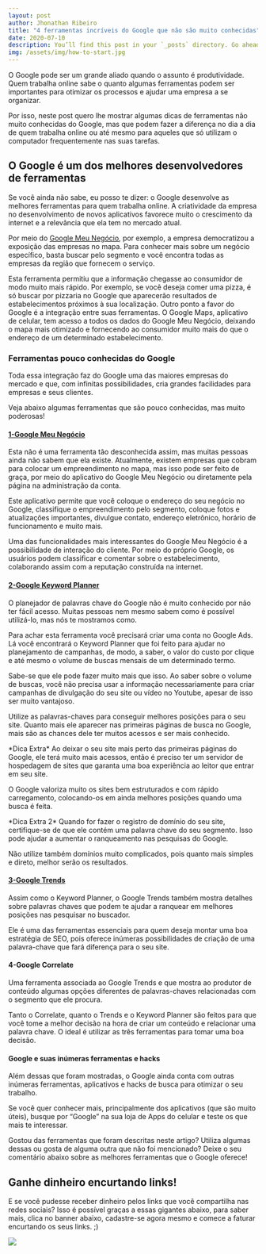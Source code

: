 ```yaml
---
layout: post
author: Jhonathan Ribeiro
title: "4 ferramentas incríveis do Google que não são muito conhecidas"
date: 2020-07-10
description: You’ll find this post in your `_posts` directory. Go ahead and edit it and re-build the site to see your changes. # Add post description (optional)
img: /assets/img/how-to-start.jpg
---
```

O Google pode ser um grande aliado quando o assunto é produtividade. Quem trabalha online sabe o quanto algumas ferramentas podem ser importantes para otimizar os processos e ajudar uma empresa a se organizar.

Por isso, neste post quero lhe mostrar algumas dicas de ferramentas não muito conhecidas do Google, mas que podem fazer a diferença no dia a dia de quem trabalha online ou até mesmo para aqueles que só utilizam o computador frequentemente nas suas tarefas.

## O Google é um dos melhores desenvolvedores de ferramentas

Se você ainda não sabe, eu posso te dizer: o Google desenvolve as melhores ferramentas para quem trabalha online. A criatividade da empresa no desenvolvimento de novos aplicativos favorece muito o crescimento da internet e a relevância que ela tem no mercado atual.

Por meio do [Google Meu Negócio](https://www.google.com/intl/pt-BR_br/business/), por exemplo, a empresa democratizou a exposição das empresas no mapa. Para conhecer mais sobre um negócio específico, basta buscar pelo segmento e você encontra todas as empresas da região que fornecem o serviço.

Esta ferramenta permitiu que a informação chegasse ao consumidor de modo muito mais rápido. Por exemplo, se você deseja comer uma pizza, é só buscar por pizzaria no Google que aparecerão resultados de estabelecimentos próximos à sua localização. Outro ponto a favor do Google é a integração entre suas ferramentas. O Google Maps, aplicativo de celular, tem acesso a todos os dados do Google Meu Negócio, deixando o mapa mais otimizado e fornecendo ao consumidor muito mais do que o endereço de um determinado estabelecimento.

### Ferramentas pouco conhecidas do Google

Toda essa integração faz do Google uma das maiores empresas do mercado e que, com infinitas possibilidades, cria grandes facilidades para empresas e seus clientes.

Veja abaixo algumas ferramentas que são pouco conhecidas, mas muito poderosas!

#### [1-Google Meu Negócio](https://www.google.com/intl/pt-BR_br/business/)

Esta não é uma ferramenta tão desconhecida assim, mas muitas pessoas ainda não sabem que ela existe. Atualmente, existem empresas que cobram para colocar um empreendimento no mapa, mas isso pode ser feito de graça, por meio do aplicativo do Google Meu Negócio ou diretamente pela página na administração da conta.

Este aplicativo permite que você coloque o endereço do seu negócio no Google, classifique o empreendimento pelo segmento, coloque fotos e atualizações importantes, divulgue contato, endereço eletrônico, horário de funcionamento e muito mais.

Uma das funcionalidades mais interessantes do Google Meu Negócio é a possibilidade de interação do cliente. Por meio do próprio Google, os usuários podem classificar e comentar sobre o estabelecimento, colaborando assim com a reputação construída na internet.

#### [2-Google Keyword Planner](https://ads.google.com/intl/pt-BR_br/home/tools/keyword-planner/)

O planejador de palavras chave do Google não é muito conhecido por não ter fácil acesso. Muitas pessoas nem mesmo sabem como é possível utilizá-lo, mas nós te mostramos como.

Para achar esta ferramenta você precisará criar uma conta no Google Ads. Lá você encontrará o Keyword Planner que foi feito para ajudar no planejamento de campanhas, de modo, a saber, o valor do custo por clique e até mesmo o volume de buscas mensais de um determinado termo.

Sabe-se que ele pode fazer muito mais que isso. Ao saber sobre o volume de buscas, você não precisa usar a informação necessariamente para criar campanhas de divulgação do seu site ou vídeo no Youtube, apesar de isso ser muito vantajoso.

Utilize as palavras-chaves para conseguir melhores posições para o seu site. Quanto mais ele aparecer nas primeiras páginas de busca no Google, mais são as chances dele ter muitos acessos e ser mais conhecido.

\*Dica Extra\* Ao deixar o seu site mais perto das primeiras páginas do Google, ele terá muito mais acessos, então é preciso ter um servidor de hospedagem de sites que garanta uma boa experiência ao leitor que entrar em seu site.

O Google valoriza muito os sites bem estruturados e com rápido carregamento, colocando-os em ainda melhores posições quando uma busca é feita.

\*Dica Extra 2\* Quando for fazer o registro de domínio do seu site, certifique-se de que ele contém uma palavra chave do seu segmento. Isso pode ajudar a aumentar o ranqueamento nas pesquisas do Google.

Não utilize também domínios muito complicados, pois quanto mais simples e direto, melhor serão os resultados.

#### [3-Google Trends](https://trends.google.com.br/trends/?geo=BR)

Assim como o Keyword Planner, o Google Trends também mostra detalhes sobre palavras chaves que podem te ajudar a ranquear em melhores posições nas pesquisar no buscador.

Ele é uma das ferramentas essenciais para quem deseja montar uma boa estratégia de SEO, pois oferece inúmeras possibilidades de criação de uma palavra-chave que fará diferença para o seu site.

#### 4-Google Correlate

Uma ferramenta associada ao Google Trends e que mostra ao produtor de conteúdo algumas opções diferentes de palavras-chaves relacionadas com o segmento que ele procura.

Tanto o Correlate, quanto o Trends e o Keyword Planner são feitos para que você tome a melhor decisão na hora de criar um conteúdo e relacionar uma palavra chave. O ideal é utilizar as três ferramentas para tomar uma boa decisão.

#### Google e suas inúmeras ferramentas e hacks

Além dessas que foram mostradas, o Google ainda conta com outras inúmeras ferramentas, aplicativos e hacks de busca para otimizar o seu trabalho.

Se você quer conhecer mais, principalmente dos aplicativos (que são muito úteis), busque por “Google” na sua loja de Apps do celular e teste os que mais te interessar.

Gostou das ferramentas que foram descritas neste artigo? Utiliza algumas dessas ou gosta de alguma outra que não foi mencionado? Deixe o seu comentário abaixo sobre as melhores ferramentas que o Google oferece!

## Ganhe dinheiro encurtando links!

E se você pudesse receber dinheiro pelos links que você compartilha nas redes sociais? Isso é possível graças a essas gigantes abaixo, para saber mais, clica no banner abaixo, cadastre-se agora mesmo e comece a faturar encurtando os seus links. ;)

[![](https://img.cut-urls.com/r2.gif)](https://exe.io/ref/JhonathanRb)

<!-- 
{% highlight javascript %}
if(const == null){
  console.log('ok');
} esle {
  console.log('off');
}
function console(){
  let a = 0;
  let b = 1;
  while(a <= 10){
    console.log(`The value for ${a} is `: )
    i++;
  }
}
{% endhighlight %} 
-->

<!-- Check out the [Jekyll docs][jekyll-docs] for more info on how to get the most out of Jekyll. File all bugs/feature requests at [Jekyll’s GitHub repo][jekyll-gh]. If you have questions, you can ask them on [Jekyll Talk][jekyll-talk].

[jekyll-docs]: https://jekyllrb.com/docs/home
[jekyll-gh]:   https://github.com/jekyll/jekyll
[jekyll-talk]: https://talk.jekyllrb.com/ -->

